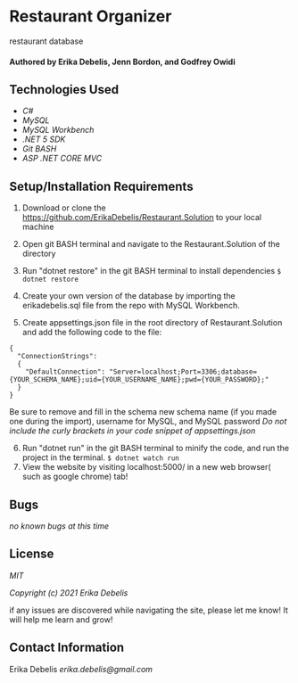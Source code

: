 # Restaurant Organizer

restaurant database

#### Authored by Erika Debelis, Jenn Bordon, and Godfrey Owidi

## Technologies Used

* _C#_
* _MySQL_
* _MySQL Workbench_
* _.NET 5 SDK_
* _Git BASH_
* _ASP .NET CORE MVC_

## Setup/Installation Requirements

1. Download or clone the https://github.com/ErikaDebelis/Restaurant.Solution to your local machine

2. Open git BASH terminal and navigate to the Restaurant.Solution of the directory

3. Run "dotnet restore" in the git BASH terminal to install dependencies
    ``$ dotnet restore``

4. Create your own version of the database by importing the erikadebelis.sql file from the repo with MySQL Workbench.

5. Create appsettings.json file in the root directory of Restaurant.Solution and add the following code to the file:
```
{
  "ConnectionStrings":
  {
    "DefaultConnection": "Server=localhost;Port=3306;database={YOUR_SCHEMA_NAME};uid={YOUR_USERNAME_NAME};pwd={YOUR_PASSWORD};"
  }
}
```
Be sure to remove and fill in the schema new schema name (if you made one during the import), username for MySQL, and MySQL password _Do not include the curly brackets in your code snippet of appsettings.json_

6. Run "dotnet run" in the git BASH terminal to  minify the code, and run the project in the terminal.
    ``$ dotnet watch run``
7. View the website by visiting localhost:5000/ in a new web browser( such as google chrome) tab!

## Bugs

_no known bugs at this time_

## License

_MIT_

_Copyright (c) 2021 Erika Debelis_

if any issues are discovered while navigating the site, please let me know! It will help me learn and grow!

## Contact Information

Erika Debelis _erika.debelis@gmail.com_